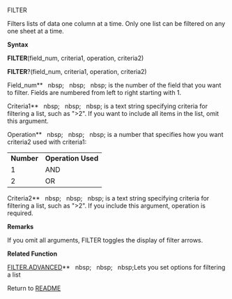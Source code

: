 FILTER

Filters lists of data one column at a time. Only one list can be
filtered on any one sheet at a time.

**Syntax**

**FILTER**(field\_num, criteria1, operation, criteria2)

**FILTER**?(field\_num, criteria1, operation, criteria2)

Field\_num**&nbsp;&nbsp;&nbsp;nbsp;&nbsp;&nbsp;&nbsp;nbsp;&nbsp;&nbsp;&nbsp;nbsp;&nbsp;is the number of the field that you
want to filter. Fields are numbered from left to right starting with 1.

Criteria1**&nbsp;&nbsp;&nbsp;nbsp;&nbsp;&nbsp;&nbsp;nbsp;&nbsp;&nbsp;&nbsp;nbsp;&nbsp;is a text string specifying criteria
for filtering a list, such as "\>2". If you want to include all items in
the list, omit this argument.

Operation**&nbsp;&nbsp;&nbsp;nbsp;&nbsp;&nbsp;&nbsp;nbsp;&nbsp;&nbsp;&nbsp;nbsp;&nbsp;is a number that specifies how you want
criteria2 used with criteria1:

|            |                    |
| ---------- | ------------------ |
| **Number** | **Operation Used** |
| 1          | AND                |
| 2          | OR                 |

Criteria2**&nbsp;&nbsp;&nbsp;nbsp;&nbsp;&nbsp;&nbsp;nbsp;&nbsp;&nbsp;&nbsp;nbsp;&nbsp;is a text string specifying criteria
for filtering a list, such as "\>2". If you include this argument,
operation is required.

**Remarks**

If you omit all arguments, FILTER toggles the display of filter arrows.

**Related Function**

[FILTER.ADVANCED](FILTER.ADVANCED.md)**&nbsp;&nbsp;&nbsp;nbsp;&nbsp;&nbsp;&nbsp;nbsp;&nbsp;&nbsp;&nbsp;nbsp;Lets you set options for filtering a
list



Return to [README](README.md)

